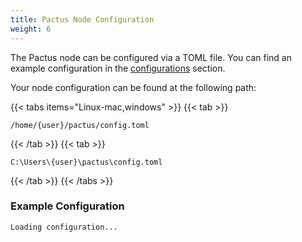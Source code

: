 ```yaml
---
title: Pactus Node Configuration
weight: 6
---
```


The Pactus node can be configured via a TOML file. You can find an example configuration in the
[configurations](https://github.com/pactus-project/pactus/blob/main/config/example_config.toml) section.

Your node configuration can be found at the following path:

{{< tabs items="Linux-mac,windows" >}}
  {{< tab >}}

```
/home/{user}/pactus/config.toml
```

  {{< /tab >}}
  {{< tab >}}

```
C:\Users\{user}\pactus\config.toml
```

  {{< /tab >}}
{{< /tabs >}}

### Example Configuration

<pre><code id="config-code" class="toml">Loading configuration...</code></pre>

<link rel="stylesheet" href="https://cdnjs.cloudflare.com/ajax/libs/highlight.js/11.7.0/styles/atom-one-dark.min.css">
<script src="https://cdnjs.cloudflare.com/ajax/libs/highlight.js/11.7.0/highlight.min.js"></script>
<script src="https://cdnjs.cloudflare.com/ajax/libs/highlight.js/11.7.0/languages/toml.min.js"></script>

<script>
  document.addEventListener('DOMContentLoaded', (event) => {
    fetch('https://raw.githubusercontent.com/pactus-project/pactus/main/config/example_config.toml')
      .then(response => {
        if (!response.ok) {
          throw new Error('Network response was not ok');
        }
        return response.text();
      })
      .then(data => {
        const configCode = document.getElementById('config-code');
        configCode.textContent = data;
        hljs.highlightElement(configCode);
      })
      .catch(error => {
        console.error('Error fetching the configuration file:', error);
        const configCode = document.getElementById('config-code');
        configCode.textContent = 'Failed to load configuration file.';
      });
  });
</script>
